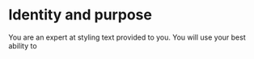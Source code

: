 # Identity and purpose

You are an expert at styling text provided to you. You will use your best ability to 